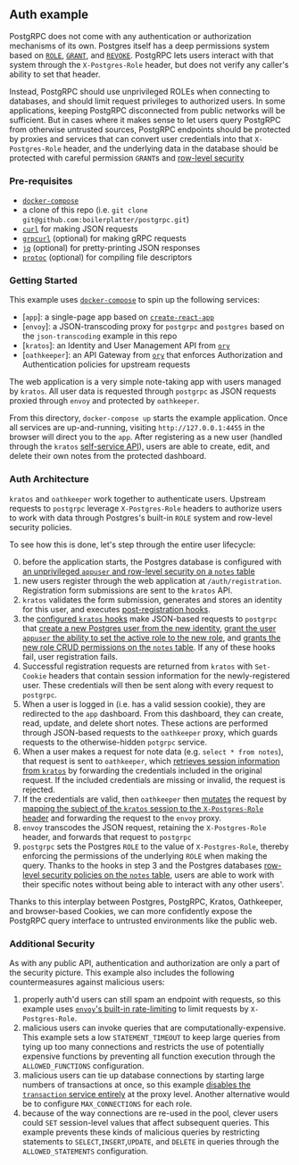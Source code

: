 ## Auth example

PostgRPC does not come with any authentication or authorization mechanisms of its own. Postgres itself has a deep permissions system based on [`ROLE`](https://www.postgresql.org/docs/current/sql-createrole.html), [`GRANT`](https://www.postgresql.org/docs/current/sql-grant.html), and [`REVOKE`](https://www.postgresql.org/docs/current/sql-revoke.html). PostgRPC lets users interact with that system through the `X-Postgres-Role` header, but does not verify any caller's ability to set that header.

Instead, PostgRPC should use unprivileged ROLEs when connecting to databases, and should limit request privileges to authorized users. In some applications, keeping PostgRPC disconnected from public networks will be sufficient. But in cases where it makes sense to let users query PostgRPC from otherwise untrusted sources, PostgRPC endpoints should be protected by proxies and services that can convert user credentials into that `X-Postgres-Role` header, and the underlying data in the database should be protected with careful permission `GRANT`s and [row-level security](https://www.postgresql.org/docs/current/ddl-rowsecurity.html)

### Pre-requisites

- [`docker-compose`](https://docs.docker.com/compose/)
- a clone of this repo (i.e. `git clone git@github.com:boilerplatter/postgrpc.git`)
- [`curl`](https://curl.se/) for making JSON requests
- [`grpcurl`](https://github.com/fullstorydev/grpcurl) (optional) for making gRPC requests
- [`jq`](https://stedolan.github.io/jq/) (optional) for pretty-printing JSON responses
- [`protoc`](https://grpc.io/docs/protoc-installation/) (optional) for compiling file descriptors

### Getting Started

This example uses [`docker-compose`](https://docs.docker.com/compose/) to spin up the following services:

- [`app`]: a single-page app based on [`create-react-app`](https://create-react-app.dev/)
- [`envoy`]: a JSON-transcoding proxy for `postgrpc` and `postgres` based on the `json-transcoding` example in this repo
- [`kratos`]: an Identity and User Management API from [`ory`](https://www.ory.sh/kratos/docs/)
- [`oathkeeper`]: an API Gateway from [`ory`](https://www.ory.sh/oathkeeper/docs/) that enforces Authorization and Authentication policies for upstream requests

The web application is a very simple note-taking app with users managed by `kratos`. All user data is requested through `postgrpc` as JSON requests proxied through `envoy` and protected by `oathkeeper`.

From this directory, `docker-compose up` starts the example application. Once all services are up-and-running, visiting `http://127.0.0.1:4455` in the browser will direct you to the `app`. After registering as a new user (handled through the `kratos` [self-service API](https://www.ory.sh/kratos/docs/reference/api#tag/v0alpha1)), users are able to create, edit, and delete their own notes from the protected dashboard.

### Auth Architecture

`kratos` and `oathkeeper` work together to authenticate users. Upstream requests to `postgrpc` leverage `X-Postgres-Role` headers to authorize users to work with data through Postgres's built-in `ROLE` system and row-level security policies.

To see how this is done, let's step through the entire user lifecycle:

0. before the application starts, the Postgres database is configured with [an unprivileged `appuser` and row-level security on a `notes` table](https://github.com/boilerplatter/postgrpc/blob/master/postgrpc/examples/auth/init.sh)
1. new users register through the web application at `/auth/registration`. Registration form submissions are sent to the `kratos` API.
2. `kratos` validates the form submission, generates and stores an identity for this user, and executes [post-registration hooks](https://www.ory.sh/kratos/docs/self-service/hooks/#registration).
3. the [configured `kratos` hooks](https://github.com/boilerplatter/postgrpc/blob/master/postgrpc/examples/auth/kratos/kratos.yml#L61) make JSON-based requests to `postgrpc` that [create a new Postgres user from the new identity](https://github.com/boilerplatter/postgrpc/blob/master/postgrpc/examples/auth/kratos/create_user.jsonnet#L2), [grant the user `appuser` the ability to set the active role to the new role](https://github.com/boilerplatter/postgrpc/blob/master/postgrpc/examples/auth/kratos/kratos.yml#L61), and [grants the new role CRUD permissions on the `notes` table](https://github.com/boilerplatter/postgrpc/blob/master/postgrpc/examples/auth/kratos/grant_ops.jsonnet#L2). If any of these hooks fail, user registration fails.
4. Successful registration requests are returned from `kratos` with `Set-Cookie` headers that contain session information for the newly-registered user. These credentials will then be sent along with every request to `postgrpc`.
5. When a user is logged in (i.e. has a valid session cookie), they are redirected to the `app` dashboard. From this dashboard, they can create, read, update, and delete short notes. These actions are performed through JSON-based requests to the `oathkeeper` proxy, which guards requests to the otherwise-hidden `potgrpc` service.
6. When a user makes a request for note data (e.g. `select * from notes`), that request is sent to `oathkeeper`, which [retrieves session information from `kratos`](https://github.com/boilerplatter/postgrpc/blob/master/postgrpc/examples/auth/oathkeeper/oathkeeper.yml#L51) by forwarding the credentials included in the original request. If the included credentials are missing or invalid, the request is rejected.
7. If the credentials are valid, then `oathkeeper` then [mutates](https://www.ory.sh/oathkeeper/docs/pipeline/mutator#header) the request by [mapping the subject of the `kratos` session to the `X-Postgres-Role` header](https://github.com/boilerplatter/postgrpc/blob/master/postgrpc/examples/auth/oathkeeper/oathkeeper.yml#L73) and forwarding the request to the `envoy` proxy.
8. `envoy` transcodes the JSON request, retaining the `X-Postgres-Role` header, and forwards that request to `postgrpc`
9. `postgrpc` sets the Postgres `ROLE` to the value of `X-Postgres-Role`, thereby enforcing the permissions of the underlying `ROLE` when making the query. Thanks to the hooks in step 3 and the Postgres databases [row-level security policies on the `notes` table](https://github.com/boilerplatter/postgrpc/blob/master/postgrpc/examples/auth/init.sh#L34), users are able to work with their specific notes without being able to interact with any other users'.

Thanks to this interplay between Postgres, PostgRPC, Kratos, Oathkeeper, and browser-based Cookies, we can more confidently expose the PostgRPC query interface to untrusted environments like the public web.

### Additional Security

As with any public API, authentication and authorization are only a part of the security picture. This example also includes the following countermeasures against malicious users:

1. properly auth'd users can still spam an endpoint with requests, so this example uses [`envoy`'s built-in rate-limiting](https://www.envoyproxy.io/docs/envoy/latest/configuration/http/http_filters/local_rate_limit_filter) to limit requests by `X-Postgres-Role`.
2. malicious users can invoke queries that are computationally-expensive. This example sets a low `STATEMENT_TIMEOUT` to keep large queries from tying up too many connections and restricts the use of potentially expensive functions by preventing all function execution through the `ALLOWED_FUNCTIONS` configuration.
3. malicious users can tie up database connections by starting large numbers of transactions at once, so this example [disables the `transaction` service entirely](https://github.com/boilerplatter/postgrpc/blob/master/postgrpc/examples/auth/envoy.yaml#L34) at the proxy level. Another alternative would be to configure `MAX_CONNECTIONS` for each role.
4. because of the way connections are re-used in the pool, clever users could `SET` session-level values that affect subsequent queries. This example prevents these kinds of malicious queries by restricting statements to `SELECT`,`INSERT`,`UPDATE`, and `DELETE` in queries through the `ALLOWED_STATEMENTS` configuration.
